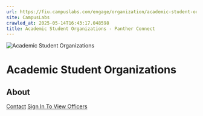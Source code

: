 ```yaml
---
url: https://fiu.campuslabs.com/engage/organization/academic-student-organizations
site: CampusLabs
crawled_at: 2025-05-14T16:43:17.048598
title: Academic Student Organizations - Panther Connect
---
```


![Academic Student Organizations](https://se-images.campuslabs.com/clink/images/aeef220d-e986-4c0d-8708-94abc157b08e25e264c8-bc9f-46c9-b7f8-e54b65df2a54.png?preset=med-sq)
# Academic Student Organizations
## About
[Contact](https://fiu.campuslabs.com/engage/organization/academic-student-organizations/contact)
[Sign In To View Officers](https://fiu.campuslabs.com/engage/account/login?returnUrl=/engage/organization/academic-student-organizations)
